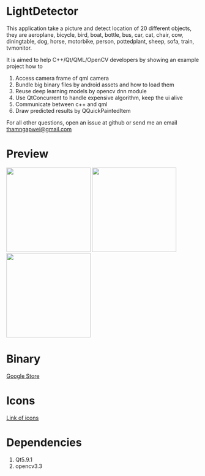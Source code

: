 # LightDetector

  This application take a picture and detect location of 20 different objects, they are aeroplane, bicycle, bird, 
boat, bottle, bus, car, cat, chair, cow, diningtable, dog, horse, motorbike, person, pottedplant, sheep, sofa, 
train, tvmonitor.

  It is aimed to help C++/Qt/QML/OpenCV developers by showing an example project how to 

1. Access camera frame of qml camera
2. Bundle big binary files by android assets and how to load them
3. Reuse deep learning models by opencv dnn module
4. Use QtConcurrent to handle expensive algorithm, keep the ui alive
5. Communicate between c++ and qml
6. Draw predicted results by QQuickPaintedItem

  For all other questions, open an issue at github or send me an email thamngapwei@gmail.com
  
# Preview

<img src="https://s26.postimg.org/po0jwg33d/Screenshot_2017-09-10-01-49-40.png" height="220px">
<img src="https://s26.postimg.org/jcvcg11ux/Screenshot_2017-09-10-03-14-12.png" height="220px">
<img src="https://s26.postimg.org/caxetty95/Screenshot_2017-09-10-03-14-17.png" height="220px">

# Binary

[Google Store](https://play.google.com/store/apps/details?id=com.tham.vision.apps)

# Icons

[Link of icons](
https://mega.nz/#!Y9E21DAI!rpn0Gv6tjAi2E1TOccPPyCbDmaNlZnUtnuhneM4CdeE
)

# Dependencies

1. Qt5.9.1
2. opencv3.3
